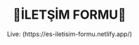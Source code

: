 <h1 align="center">
🤖İLETŞİM FORMU🚀
</h1>
<p align="center">Live: (https://es-iletisim-formu.netlify.app/)</p>
